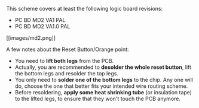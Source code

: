 This scheme covers at least the following logic board revisions:
* PC BD MD2 VA1 PAL
* PC BD MD2 VA1.0 PAL

[[images/md2.png]]

A few notes about the Reset Button/Orange point:
* You need to **lift both legs** from the PCB.
* Actually, you are recommended to **desolder the whole reset button**, lift the bottom legs and resolder the top legs.
* You only need to **solder one of the bottom legs** to the chip. Any one will do, choose the one that better fits your intended wire routing scheme.
* Before resoldering, **apply some heat shrinking tube** (or insulation tape) to the lifted legs, to ensure that they won't touch the PCB anymore.
